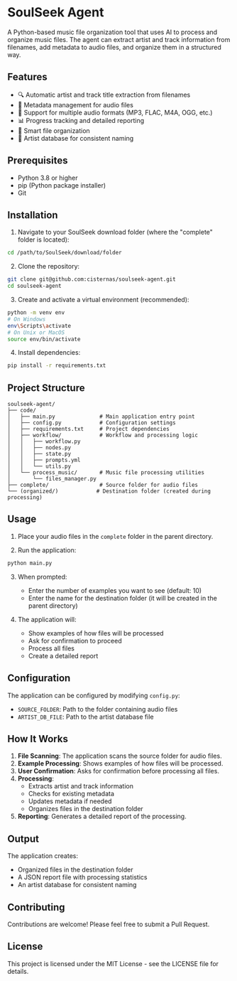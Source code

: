 # SoulSeek Agent

A Python-based music file organization tool that uses AI to process and organize music files. The agent can extract artist and track information from filenames, add metadata to audio files, and organize them in a structured way.

## Features

- 🔍 Automatic artist and track title extraction from filenames
- 📝 Metadata management for audio files
- 🎵 Support for multiple audio formats (MP3, FLAC, M4A, OGG, etc.)
- 📊 Progress tracking and detailed reporting
- 🎯 Smart file organization
- 🔄 Artist database for consistent naming

## Prerequisites

- Python 3.8 or higher
- pip (Python package installer)
- Git

## Installation

1. Navigate to your SoulSeek download folder (where the "complete" folder is located):
```bash
cd /path/to/SoulSeek/download/folder
```

2. Clone the repository:
```bash
git clone git@github.com:cisternas/soulseek-agent.git
cd soulseek-agent
```

3. Create and activate a virtual environment (recommended):
```bash
python -m venv env
# On Windows
env\Scripts\activate
# On Unix or MacOS
source env/bin/activate
```

4. Install dependencies:
```bash
pip install -r requirements.txt
```

## Project Structure

```
soulseek-agent/
├── code/
│   ├── main.py              # Main application entry point
│   ├── config.py            # Configuration settings
│   ├── requirements.txt     # Project dependencies
│   ├── workflow/            # Workflow and processing logic
│   │   ├── workflow.py
│   │   ├── nodes.py
│   │   ├── state.py
│   │   ├── prompts.yml
│   │   └── utils.py
│   └── process_music/       # Music file processing utilities
│       └── files_manager.py
├── complete/                # Source folder for audio files
└── (organized/)            # Destination folder (created during processing)
```

## Usage

1. Place your audio files in the `complete` folder in the parent directory.

2. Run the application:
```bash
python main.py
```

3. When prompted:
   - Enter the number of examples you want to see (default: 10)
   - Enter the name for the destination folder (it will be created in the parent directory)

4. The application will:
   - Show examples of how files will be processed
   - Ask for confirmation to proceed
   - Process all files
   - Create a detailed report

## Configuration

The application can be configured by modifying `config.py`:

- `SOURCE_FOLDER`: Path to the folder containing audio files
- `ARTIST_DB_FILE`: Path to the artist database file

## How It Works

1. **File Scanning**: The application scans the source folder for audio files.
2. **Example Processing**: Shows examples of how files will be processed.
3. **User Confirmation**: Asks for confirmation before processing all files.
4. **Processing**:
   - Extracts artist and track information
   - Checks for existing metadata
   - Updates metadata if needed
   - Organizes files in the destination folder
5. **Reporting**: Generates a detailed report of the processing.

## Output

The application creates:
- Organized files in the destination folder
- A JSON report file with processing statistics
- An artist database for consistent naming

## Contributing

Contributions are welcome! Please feel free to submit a Pull Request.

## License

This project is licensed under the MIT License - see the LICENSE file for details.